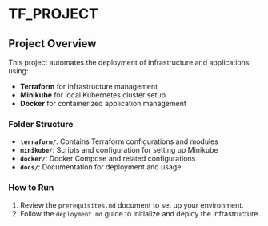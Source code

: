# TF_PROJECT

## Project Overview

This project automates the deployment of infrastructure and applications using:
- **Terraform** for infrastructure management
- **Minikube** for local Kubernetes cluster setup
- **Docker** for containerized application management

### Folder Structure
- **`terraform/`**: Contains Terraform configurations and modules
- **`minikube/`**: Scripts and configuration for setting up Minikube
- **`docker/`**: Docker Compose and related configurations
- **`docs/`**: Documentation for deployment and usage

### How to Run
1. Review the `prerequisites.md` document to set up your environment.
2. Follow the `deployment.md` guide to initialize and deploy the infrastructure.
